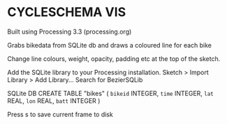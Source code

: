 CYCLESCHEMA VIS
=======

Built using Processing 3.3 (processing.org)

Grabs bikedata from SQLite db and draws a coloured line for each bike

Change line colours, weight, opacity, padding etc at the top of the sketch.

Add the SQLite library to your Processing installation.
Sketch > Import Library > Add Library...
Search for BezierSQLib

SQLite DB
CREATE TABLE "bikes" ( `bikeid` INTEGER, `time` INTEGER, `lat` REAL, `lon` REAL, `batt` INTEGER )

Press s to save current frame to disk

